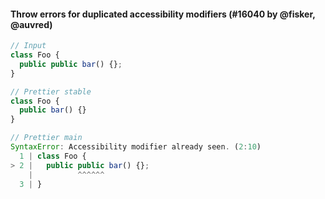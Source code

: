 #### Throw errors for duplicated accessibility modifiers (#16040 by @fisker, @auvred)

<!-- prettier-ignore -->
```jsx
// Input
class Foo {
  public public bar() {};
}

// Prettier stable
class Foo {
  public bar() {}
}

// Prettier main
SyntaxError: Accessibility modifier already seen. (2:10)
  1 | class Foo {
> 2 |   public public bar() {};
    |          ^^^^^^
  3 | }
```
